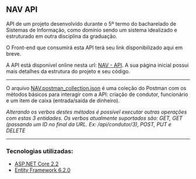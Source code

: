 NAV API
----

API de um projeto desenvolvido durante o 5º termo do bacharelado de Sistemas de Informação, como domínio sendo um sistema idealizado e estruturado em outra disciplina da graduação.

O Front-end que consumirá esta API terá seu link disponibilizado aqui em breve.

A API está disponível online nesta url: [NAV - API][3]. A sua página inicial possui mais detalhes da estrutura do projeto e seu código. 

----

O arquivo [NAV.postman_collection.json][4] é uma coleção do Postman com os métodos básicos para interagir com a API: criação de condutor, funcionário e um item de caixa (entrada/saída de dinheiro).

_Alterando os verbos destes métodos é possível executar outras operações com estas 3 entidades. Os verbos atualmente suportados são: GET, GET (passando um ID no final da URL. Ex: /api/condutor/3), POST, PUT e DELETE_

----

### Tecnologias utilizadas:
* [ASP.NET Core 2.2][1]
* [Entity Framework 6.2.0][2]

[1]: https://dotnet.microsoft.com/apps/aspnet 	                                            "ASP.NET Core 2.2"
[2]: https://docs.microsoft.com/pt-br/ef/		                                                "Entity Framework 6"
[3]: http://ec2-18-231-174-195.sa-east-1.compute.amazonaws.com:8080                         "NAV - API"
[4]: https://github.com/henrikato/NavApiNetCore/blob/master/NAV.postman_collection.json     "Coleção Postman da API do NAV"
